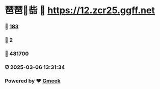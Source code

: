# 琶琶🔭啙 :link: https://12.zcr25.ggff.net 
### :page_facing_up: [183](https://12.zcr25.ggff.net/tag.html) 
### :speech_balloon: 2 
### :hibiscus: 481700 
### :alarm_clock: 2025-03-06 13:31:34 
### Powered by :heart: [Gmeek](https://github.com/Meekdai/Gmeek)
